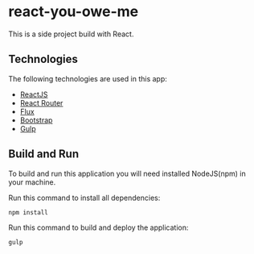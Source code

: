 # react-you-owe-me

This is a side project build with React.

## Technologies

The following technologies are used in this app:

* [ReactJS](https://facebook.github.io/react/)
* [React Router](https://github.com/ReactTraining/react-router) 
* [Flux](http://facebook.github.io/flux/)
* [Bootstrap](http://getbootstrap.com/)
* [Gulp](https://gulpjs.com/)

## Build and Run

To build and run this application you will need installed NodeJS(npm) in your machine.

Run this command to install all dependencies:
```sh
npm install
```

Run this command to build and deploy the application:

```sh
gulp
```
